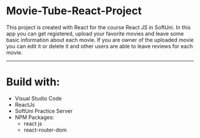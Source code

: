 # Movie-Tube-React-Project

This project is created with React for the course React JS in SoftUni.
In this app you can get registered, upload your favorite movies and leave some basic information about each movie. If you are owner of the uploaded movie you can edit it or delete it and other users are able to leave reviews for each movie.

-------------------------------------------------------------------------------------------------------------------------------------------------------------------------

# Build with: 
  - Visual Studio Code
  - ReactJs
  - SoftUni Practice Server
  - NPM Packages:
    - react js
    - react-router-dom
